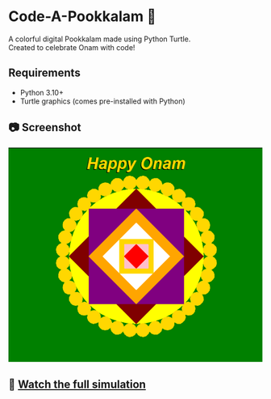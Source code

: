 # Code-A-Pookkalam 🌸

A colorful digital Pookkalam made using Python Turtle.  
Created to celebrate Onam with code!

## Requirements
- Python 3.10+
- Turtle graphics (comes pre-installed with Python)

## 📷 Screenshot
![Pookkalam Screenshot](screenshot.png)

## 🎥 [Watch the full simulation](https://youtu.be/45n5grtbppE)

